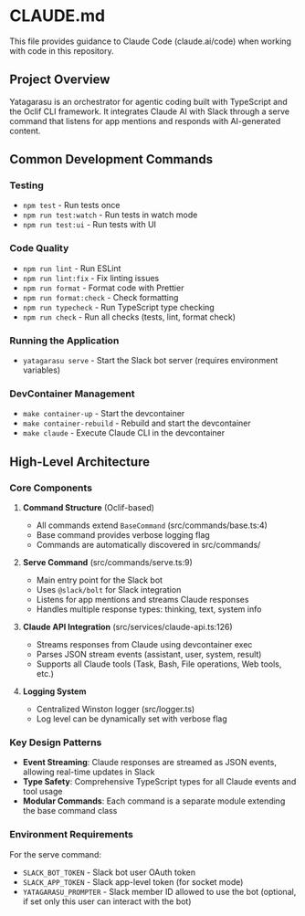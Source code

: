 # CLAUDE.md

This file provides guidance to Claude Code (claude.ai/code) when working with code in this repository.

## Project Overview

Yatagarasu is an orchestrator for agentic coding built with TypeScript and the Oclif CLI framework. It integrates Claude AI with Slack through a serve command that listens for app mentions and responds with AI-generated content.

## Common Development Commands

### Testing

- `npm test` - Run tests once
- `npm run test:watch` - Run tests in watch mode
- `npm run test:ui` - Run tests with UI

### Code Quality

- `npm run lint` - Run ESLint
- `npm run lint:fix` - Fix linting issues
- `npm run format` - Format code with Prettier
- `npm run format:check` - Check formatting
- `npm run typecheck` - Run TypeScript type checking
- `npm run check` - Run all checks (tests, lint, format check)

### Running the Application

- `yatagarasu serve` - Start the Slack bot server (requires environment variables)

### DevContainer Management

- `make container-up` - Start the devcontainer
- `make container-rebuild` - Rebuild and start the devcontainer
- `make claude` - Execute Claude CLI in the devcontainer

## High-Level Architecture

### Core Components

1. **Command Structure** (Oclif-based)
   - All commands extend `BaseCommand` (src/commands/base.ts:4)
   - Base command provides verbose logging flag
   - Commands are automatically discovered in src/commands/

2. **Serve Command** (src/commands/serve.ts:9)
   - Main entry point for the Slack bot
   - Uses `@slack/bolt` for Slack integration
   - Listens for app mentions and streams Claude responses
   - Handles multiple response types: thinking, text, system info

3. **Claude API Integration** (src/services/claude-api.ts:126)
   - Streams responses from Claude using devcontainer exec
   - Parses JSON stream events (assistant, user, system, result)
   - Supports all Claude tools (Task, Bash, File operations, Web tools, etc.)

4. **Logging System**
   - Centralized Winston logger (src/logger.ts)
   - Log level can be dynamically set with verbose flag

### Key Design Patterns

- **Event Streaming**: Claude responses are streamed as JSON events, allowing real-time updates in Slack
- **Type Safety**: Comprehensive TypeScript types for all Claude events and tool usage
- **Modular Commands**: Each command is a separate module extending the base command class

### Environment Requirements

For the serve command:

- `SLACK_BOT_TOKEN` - Slack bot user OAuth token
- `SLACK_APP_TOKEN` - Slack app-level token (for socket mode)
- `YATAGARASU_PROMPTER` - Slack member ID allowed to use the bot (optional, if set only this user can interact with the bot)
